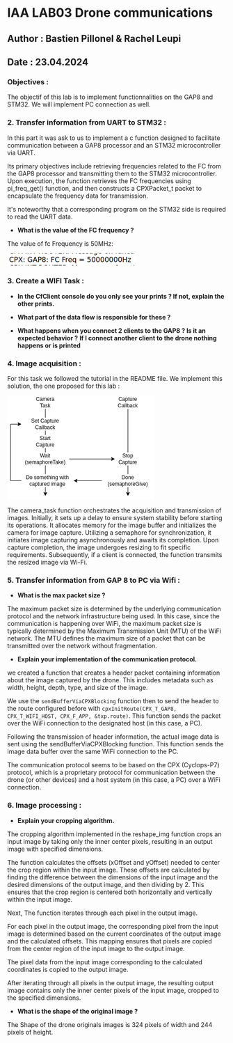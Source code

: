 # IAA LAB03 Drone communications
## Author : Bastien Pillonel & Rachel Leupi
## Date : 23.04.2024

### Objectives :
The objectif of this lab is to implement functionnalities on the GAP8 and STM32. We will implement PC connection as well.

### 2. Transfer information from UART to STM32 :
In this part it was ask to us to implement a c function designed to facilitate communication between a GAP8 processor and an STM32 microcontroller via UART. 

Its primary objectives include retrieving frequencies related to the FC from the GAP8 processor and transmitting them to the STM32 microcontroller. Upon execution, the function retrieves the FC frequencies using pi_freq_get() function, and then constructs a CPXPacket_t packet to encapsulate the frequency data for transmission. 

It's noteworthy that a corresponding program on the STM32 side is required to read the UART data.

- **What is the value of the FC frequency ?**

The value of fc Frequency is 50MHz:

![](./picture/Screenshot_2024-04-23_14-26-20.png)

### 3. Create a WIFI Task :

- **In the CfClient console do you only see your prints ? If not, explain the other prints.**

- **What part of the data flow is responsible for these ?**

- **What happens when you connect 2 clients to the GAP8 ? Is it an expected behavior ?**
**If I connect another client to the drone nothing happens or is printed**

### 4. Image acquisition :

For this task we followed the tutorial in the README file.
We implement this solution, the one proposed for this lab :

![](./img/iaa_lab3_acuisition.png) 

The camera_task function orchestrates the acquisition and transmission of images. Initially, it sets up a delay to ensure system stability before starting its operations. It allocates memory for the image buffer and initializes the camera for image capture. Utilizing a semaphore for synchronization, it initiates image capturing asynchronously and awaits its completion. Upon capture completion, the image undergoes resizing to fit specific requirements. Subsequently, if a client is connected, the function transmits the resized image via Wi-Fi.

### 5. Transfer information from GAP 8 to PC via Wifi :

- **What is the max packet size ?**

The maximum packet size is determined by the underlying communication protocol and the network infrastructure being used. In this case, since the communication is happening over WiFi, the maximum packet size is typically determined by the Maximum Transmission Unit (MTU) of the WiFi network. The MTU defines the maximum size of a packet that can be transmitted over the network without fragmentation.

- **Explain your implementation of the communication protocol.**

we  created a function that creates a header packet containing information about the image captured by the drone. This includes metadata such as width, height, depth, type, and size of the image.

We use the ```sendBufferViaCPXBlocking``` function then to send the header to the route configured before with ```cpxInitRoute(CPX_T_GAP8, CPX_T_WIFI_HOST, CPX_F_APP, &txp.route)```. This function sends the packet over the WiFi connection to the designated host (in this case, a PC).

Following the transmission of header information, the actual image data is sent using the sendBufferViaCPXBlocking function. This function  sends the image data buffer over the same WiFi connection to the PC.

The communication protocol seems to be based on the CPX (Cyclops-P7) protocol, which is a proprietary protocol for communication between the drone (or other devices) and a host system (in this case, a PC) over a WiFi connection.

### 6. Image processing : 

- **Explain your cropping algorithm.**

The cropping algorithm implemented in the reshape_img function crops an input image by taking only the inner center pixels, resulting in an output image with specified dimensions.

The function calculates the offsets (xOffset and yOffset) needed to center the crop region within the input image. These offsets are calculated by finding the difference between the dimensions of the input image and the desired dimensions of the output image, and then dividing by 2. This ensures that the crop region is centered both horizontally and vertically within the input image.

Next, The function iterates through each pixel in the output image.

For each pixel in the output image, the corresponding pixel from the input image is determined based on the current coordinates of the output image and the calculated offsets. This mapping ensures that pixels are copied from the center region of the input image to the output image.

The pixel data from the input image corresponding to the calculated coordinates is copied to the output image.

After iterating through all pixels in the output image, the resulting output image contains only the inner center pixels of the input image, cropped to the specified dimensions.

- **What is the shape of the original image ?**

The Shape of the drone originals images is 324 pixels of width and 244 pixels of height.


